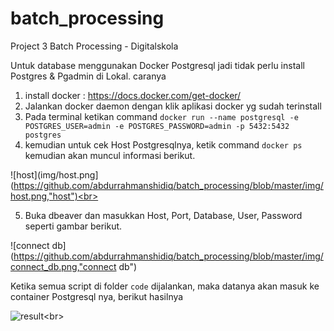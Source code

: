 # batch_processing
Project 3 Batch Processing - Digitalskola


Untuk database menggunakan Docker Postgresql jadi tidak perlu install Postgres & Pgadmin di Lokal.
caranya 
1. install docker : https://docs.docker.com/get-docker/
2. Jalankan docker daemon dengan klik aplikasi docker yg sudah terinstall
3. Pada terminal ketikan command `docker run --name postgresql -e POSTGRES_USER=admin -e POSTGRES_PASSWORD=admin -p 5432:5432 postgres`
4. kemudian untuk cek Host Postgresqlnya, ketik command `docker ps` kemudian akan muncul informasi berikut.

![host](img/host.png](https://github.com/abdurrahmanshidiq/batch_processing/blob/master/img/host.png,"host")<br>

5. Buka dbeaver dan masukkan Host, Port, Database, User, Password seperti gambar berikut.

![connect db](https://github.com/abdurrahmanshidiq/batch_processing/blob/master/img/connect_db.png,"connect db")<br>


Ketika semua script di folder `code` dijalankan, maka datanya akan masuk ke container Postgresql nya, berikut hasilnya

![result](https://github.com/abdurrahmanshidiq/batch_processing/blob/master/img/result.png,"result")<br>

